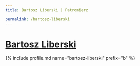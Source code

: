 ```yaml
---
title: Bartosz Liberski | Patromierz

permalink: /bartosz-liberski
---
```


# [Bartosz Liberski](https://patronite.pl/bartosz-liberski)

{% include profile.md name="bartosz-liberski" prefix="b" %}

